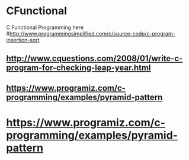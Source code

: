 # CFunctional
C Functional Programming here
#http://www.programmingsimplified.com/c/source-code/c-program-insertion-sort
## http://www.cquestions.com/2008/01/write-c-program-for-checking-leap-year.html
## https://www.programiz.com/c-programming/examples/pyramid-pattern
# https://www.programiz.com/c-programming/examples/pyramid-pattern
